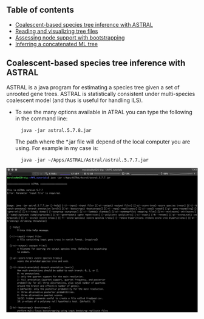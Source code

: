## Table of contents

* [Coalescent-based species tree inference with ASTRAL](#astral)
* [Reading and visualizing tree files](#figtree)
* [Assessing node support with bootstrapping](#boot)
* [Inferring a concatenated ML tree](#concat)

<a name="astral"></a>
## Coalescent-based species tree inference with ASTRAL


ASTRAL is a java program for estimating a species tree given a set of unrooted gene trees. ASTRAL is statistically consistent under multi-species coalescent model (and thus is useful for handling ILS).


* To see the many options available in ATRAL you can type the following in the command line:

		java -jar astral.5.7.8.jar

	The path where the *.jar file will depend of the local computer you are using. For example in my case is:

		java -jar ~/Apps/ASTRAL/Astral/astral.5.7.7.jar
		
<p align="center"><img src="images/astral_1.png" alt="IQTREE" width="900"></p>


